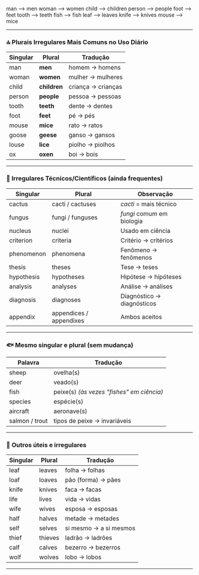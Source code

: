 
man --> men
woman --> women
child --> children
person --> people
foot --> feet
tooth --> teeth
fish --> fish
leaf --> leaves
knife --> knives
mouse --> mice

---

### 🔝 **Plurais Irregulares Mais Comuns no Uso Diário**

|Singular|Plural|Tradução|
|---|---|---|
|man|**men**|homem → homens|
|woman|**women**|mulher → mulheres|
|child|**children**|criança → crianças|
|person|**people**|pessoa → pessoas|
|tooth|**teeth**|dente → dentes|
|foot|**feet**|pé → pés|
|mouse|**mice**|rato → ratos|
|goose|**geese**|ganso → gansos|
|louse|**lice**|piolho → piolhos|
|ox|**oxen**|boi → bois|

---

### 📘 **Irregulares Técnicos/Científicos (ainda frequentes)**

|Singular|Plural|Observação|
|---|---|---|
|cactus|cacti / cactuses|_cacti_ = mais técnico|
|fungus|fungi / funguses|_fungi_ comum em biologia|
|nucleus|nuclei|Usado em ciência|
|criterion|criteria|Critério → critérios|
|phenomenon|phenomena|Fenômeno → fenômenos|
|thesis|theses|Tese → teses|
|hypothesis|hypotheses|Hipótese → hipóteses|
|analysis|analyses|Análise → análises|
|diagnosis|diagnoses|Diagnóstico → diagnósticos|
|appendix|appendices / appendixes|Ambos aceitos|

---

### 🐟 **Mesmo singular e plural** (sem mudança)

|Palavra|Tradução|
|---|---|
|sheep|ovelha(s)|
|deer|veado(s)|
|fish|peixe(s) _(às vezes "fishes" em ciência)_|
|species|espécie(s)|
|aircraft|aeronave(s)|
|salmon / trout|tipos de peixe → invariáveis|

---

### 📌 **Outros úteis e irregulares**

|Singular|Plural|Tradução|
|---|---|---|
|leaf|leaves|folha → folhas|
|loaf|loaves|pão (forma) → pães|
|knife|knives|faca → facas|
|life|lives|vida → vidas|
|wife|wives|esposa → esposas|
|half|halves|metade → metades|
|self|selves|si mesmo → a si mesmos|
|thief|thieves|ladrão → ladrões|
|calf|calves|bezerro → bezerros|
|wolf|wolves|lobo → lobos|

---
